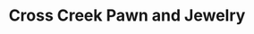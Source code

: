 ---
title: "Cross Creek Pawn and Jewelry"
url: /fayetteville/cross-creek-pawn-and-jewelry/
shop: Leiher
---